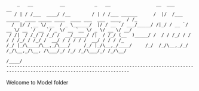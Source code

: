 
        _   __          __           _   __                 __  ___                                                  __ 
       / | / /___  ____/ /__        / | / /___ ______      /  |/  /___ _____  ____ _____ ____  ____ ___  ___  ____  / /_
      /  |/ / __ \/ __  / _ \______/  |/ / __ `/ ___/_____/ /|_/ / __ `/ __ \/ __ `/ __ `/ _ \/ __ `__ \/ _ \/ __ \/ __/
     / /|  / /_/ / /_/ /  __/_____/ /|  / /_/ (__  )_____/ /  / / /_/ / / / / /_/ / /_/ /  __/ / / / / /  __/ / / / /_  
    /_/ |_/\____/\__,_/\___/     /_/ |_/\__,_/____/     /_/  /_/\__,_/_/ /_/\__,_/\__, /\___/_/ /_/ /_/\___/_/ /_/\__/  
                                                                                 /____/                                 
    --------------------------------------------------------------------------------------------------------------------


Welcome to Model folder